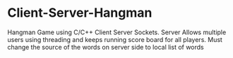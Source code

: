 # Client-Server-Hangman
Hangman Game using C/C++ Client Server Sockets. Server Allows multiple users using threading and keeps running score board for all players. Must change the source of the words on server side to local list of words
